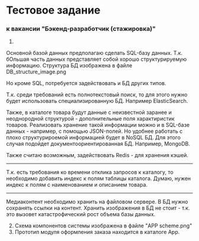 # Тестовое задание
### к вакансии "Бэкенд-разработчик (стажировка)"

1.
Основной базой данных предполагаю сделать SQL-базу данных.
Т.к. бОльшая часть данных представляет собой хорошо структурируемую информацию.
Структура БД изображена в файле DB_structure_image.png

Но кроме SQL, потребуется задействовать и БД других типов.

Т.к. среди требований есть полнотекстовый поиск, то для этого нужно будет использовать специализированную БД. Например ElasticSearch.

Также, в каталоге товара будут данные с неизвестной заранее и неоднородной структурой - дополнительные поля характиристик товаров.
Реализовать хранение такой информации можно и в SQL-базе данных - например, с помощью JSON-полей.
Но удобнее работать с плохо структурироемой информацией будет в NoSQL БД. Для этого случая подойдет документоориентированная БД. Например, MongoDB.

Также считаю возможным, задействовать Redis - для хранения кэшей.

---

Т.к. есть требования ко времени отклика запросов к каталогу, то необходимо добавить индекс к полям таблицы каталога. Думаю, нужен индекс к полям с наименованием и описанием товара.

---

Медиаконтент необходимо хранить на файловом сервере. В БД нужно сохранять ссылки на контент. Хранить изображения в БД не стоит - т.к. это вызовет катастрофический рост объема базы данных.

2. Схема компонентов системы изображена в файле "APP scheme.png"
3. Прототип модуля оформления заказа находится в каталоге App.

